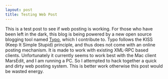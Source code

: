 ```yaml
--- 
layout: post
title: Testing Web Post
---
```

This is a test post to see if web posting is working.  For those who have been left in the dark, this blog is being powered by a new open source blogging tool named [Typo](http://typo.leetsoft.com), which I contribute to.  Typo follows the KISS (Keep It Simple Stupid) principle, and thus does not come with an online posting mechanism.  It is made to work with existing XML-RPC based clients.  Unfortunately it currently seems to work best with the Mac client MarsEdit, and I am running a PC.  So I attempted to hack together a quick and dirty web posting system.  This is better work otherwise this post would be wasted energy.
